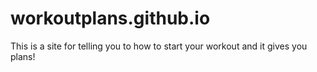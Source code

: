# workoutplans.github.io
This is a site for telling you to how to start your workout and it gives you plans!
